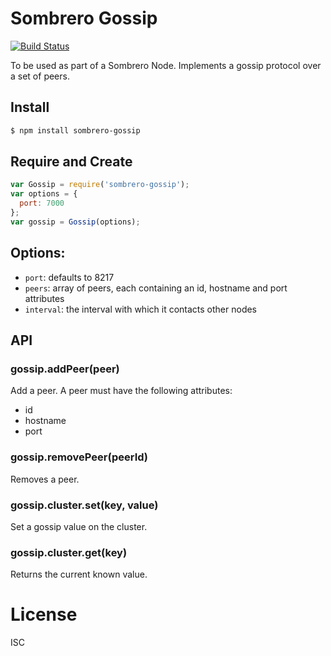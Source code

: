 # Sombrero Gossip

[![Build Status](https://travis-ci.org/sombrerohq/sombrero-gossip.svg)](https://travis-ci.org/sombrerohq/sombrero-gossip)

To be used as part of a Sombrero Node. Implements a gossip protocol over a set of peers.

## Install

```bash
$ npm install sombrero-gossip
```

## Require and Create

```javascript
var Gossip = require('sombrero-gossip');
var options = {
  port: 7000
};
var gossip = Gossip(options);
```

## Options:

* `port`:  defaults to 8217
* `peers`: array of peers, each containing an id, hostname and port attributes
* `interval`: the interval with which it contacts other nodes

## API

### gossip.addPeer(peer)

Add a peer. A peer must have the following attributes:

* id
* hostname
* port

### gossip.removePeer(peerId)

Removes a peer.

### gossip.cluster.set(key, value)

Set a gossip value on the cluster.

### gossip.cluster.get(key)

Returns the current known value.

# License

ISC